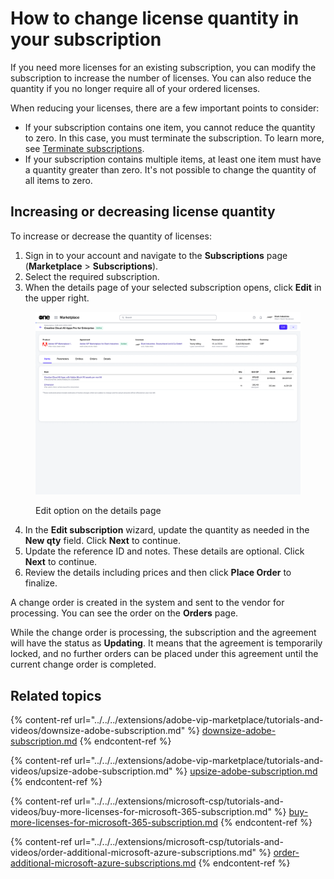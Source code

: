 # How to change license quantity in your subscription

If you need more licenses for an existing subscription, you can modify the subscription to increase the number of licenses. You can also reduce the quantity if you no longer require all of your ordered licenses.

When reducing your licenses, there are a few important points to consider:

* If your subscription contains one item, you cannot reduce the quantity to zero. In this case, you must terminate the subscription. To learn more, see [Terminate subscriptions](../../../modules/marketplace/subscriptions/terminate-a-subscription.md).
* If your subscription contains multiple items, at least one item must have a quantity greater than zero. It's not possible to change the quantity of all items to zero.

## Increasing or decreasing license quantity

To increase or decrease the quantity of licenses:

1. Sign in to your account and navigate to the **Subscriptions** page (**Marketplace** > **Subscriptions**).&#x20;
2. Select the required subscription.&#x20;
3. When the details page of your selected subscription opens, click **Edit** in the upper right.&#x20;

<figure><img src="../../../.gitbook/assets/image (376).png" alt=""><figcaption><p>Edit option on the details page</p></figcaption></figure>

4. In the **Edit subscription** wizard, update the quantity as needed in the **New qty** field. Click **Next** to continue.
5. Update the reference ID and notes. These details are optional. Click **Next** to continue.
6. Review the details including prices and then click **Place Order** to finalize.&#x20;

A change order is created in the system and sent to the vendor for processing. You can see the order on the **Orders** page.&#x20;

While the change order is processing, the subscription and the agreement will have the status as **Updating**. It means that the agreement is temporarily locked, and no further orders can be placed under this agreement until the current change order is completed.

## Related topics

{% content-ref url="../../../extensions/adobe-vip-marketplace/tutorials-and-videos/downsize-adobe-subscription.md" %}
[downsize-adobe-subscription.md](../../../extensions/adobe-vip-marketplace/tutorials-and-videos/downsize-adobe-subscription.md)
{% endcontent-ref %}

{% content-ref url="../../../extensions/adobe-vip-marketplace/tutorials-and-videos/upsize-adobe-subscription.md" %}
[upsize-adobe-subscription.md](../../../extensions/adobe-vip-marketplace/tutorials-and-videos/upsize-adobe-subscription.md)
{% endcontent-ref %}

{% content-ref url="../../../extensions/microsoft-csp/tutorials-and-videos/buy-more-licenses-for-microsoft-365-subscription.md" %}
[buy-more-licenses-for-microsoft-365-subscription.md](../../../extensions/microsoft-csp/tutorials-and-videos/buy-more-licenses-for-microsoft-365-subscription.md)
{% endcontent-ref %}

{% content-ref url="../../../extensions/microsoft-csp/tutorials-and-videos/order-additional-microsoft-azure-subscriptions.md" %}
[order-additional-microsoft-azure-subscriptions.md](../../../extensions/microsoft-csp/tutorials-and-videos/order-additional-microsoft-azure-subscriptions.md)
{% endcontent-ref %}
